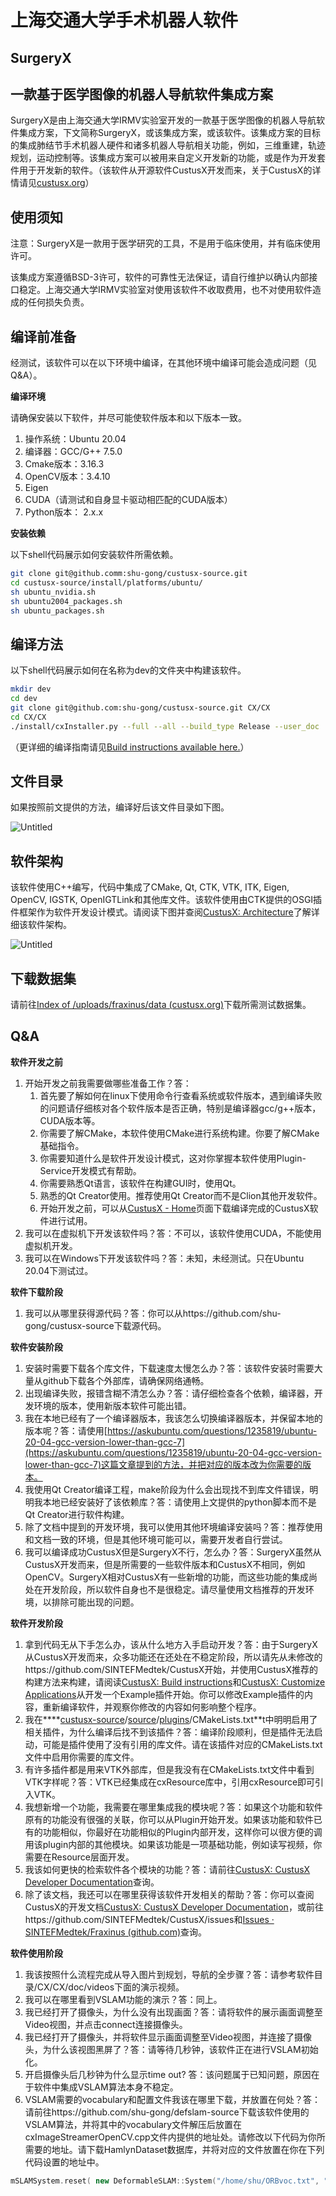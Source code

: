 # 上海交通大学手术机器人软件

## SurgeryX

## 一款基于医学图像的机器人导航软件集成方案

SurgeryX是由上海交通大学IRMV实验室开发的一款基于医学图像的机器人导航软件集成方案，下文简称SurgeryX，或该集成方案，或该软件。该集成方案的目标的集成肺结节手术机器人硬件和诸多机器人导航相关功能，例如，三维重建，轨迹规划，运动控制等。该集成方案可以被用来自定义开发新的功能，或是作为开发套件用于开发新的软件。（该软件从开源软件CustusX开发而来，关于CustusX的详情请见[custusx.org](http://custusx.org/)）

## 使用须知

注意：SurgeryX是一款用于医学研究的工具，不是用于临床使用，并有临床使用许可。

该集成方案遵循BSD-3许可，软件的可靠性无法保证，请自行维护以确认内部接口稳定。上海交通大学IRMV实验室对使用该软件不收取费用，也不对使用软件造成的任何损失负责。

## 编译前准备

经测试，该软件可以在以下环境中编译，在其他环境中编译可能会造成问题（见Q&A）。

**编译环境**

请确保安装以下软件，并尽可能使软件版本和以下版本一致。

1. 操作系统：Ubuntu 20.04 
2. 编译器：GCC/G++ 7.5.0
3. Cmake版本：3.16.3
4. OpenCV版本：3.4.10
5. Eigen
6. CUDA（请测试和自身显卡驱动相匹配的CUDA版本）
7. Python版本： 2.x.x 

**安装依赖**

以下shell代码展示如何安装软件所需依赖。

```bash
git clone git@github.comm:shu-gong/custusx-source.git
cd custusx-source/install/platforms/ubuntu/
sh ubuntu_nvidia.sh
sh ubuntu2004_packages.sh
sh ubuntu_packages.sh
```

## **编译方法**

以下shell代码展示如何在名称为dev的文件夹中构建该软件。

```bash
mkdir dev
cd dev
git clone git@github.com:shu-gong/custusx-source.git CX/CX
cd CX/CX
./install/cxInstaller.py --full --all --build_type Release --user_doc
```

（更详细的编译指南请见[Build instructions available here.](http://custusx.org/uploads/developer_doc/nightly/build_instructions.html)）

## 文件目录

如果按照前文提供的方法，编译好后该文件目录如下图。

![Untitled](/home/shu/CustusX/master/cx/CX/CX/doc/images/architecture/dir.png)

## 软件架构

该软件使用C++编写，代码中集成了CMake, Qt, CTK, VTK, ITK, Eigen, OpenCV, IGSTK, OpenIGTLink和其他库文件。该软件使用由CTK提供的OSGI插件框架作为软件开发设计模式。请阅读下图并查阅[CustusX: Architecture](https://www.custusx.org/uploads/developer_doc/nightly/architecture.html)了解详细该软件架构。

![Untitled](/home/shu/CustusX/master/cx/CX/CX/doc/images/architecture/arch.png)

## 下载数据集

请前往[Index of /uploads/fraxinus/data (custusx.org)](https://www.custusx.org/uploads/fraxinus/data/)下载所需测试数据集。

## Q&A

**软件开发之前**

1. 开始开发之前我需要做哪些准备工作？答：
   1. 首先要了解如何在linux下使用命令行查看系统或软件版本，遇到编译失败的问题请仔细核对各个软件版本是否正确，特别是编译器gcc/g++版本，CUDA版本等。
   2. 你需要了解CMake，本软件使用CMake进行系统构建。你要了解CMake基础指令。
   3. 你需要知道什么是软件开发设计模式，这对你掌握本软件使用Plugin-Service开发模式有帮助。
   4. 你需要熟悉Qt语言，该软件在构建GUI时，使用Qt。
   5. 熟悉的Qt Creator使用。推荐使用Qt Creator而不是Clion其他开发软件。
   6. 开始开发之前，可以从[CustusX - Home](https://www.custusx.org/)页面下载编译完成的CustusX软件进行试用。
2. 我可以在虚拟机下开发该软件吗？答：不可以，该软件使用CUDA，不能使用虚拟机开发。
3. 我可以在Windows下开发该软件吗？答：未知，未经测试。只在Ubuntu 20.04下测试过。

**软件下载阶段**

1. 我可以从哪里获得源代码？答：你可以从https://github.com/shu-gong/custusx-source下载源代码。

**软件安装阶段**

1. 安装时需要下载各个库文件，下载速度太慢怎么办？答：该软件安装时需要大量从github下载各个外部库，请确保网络通畅。
2. 出现编译失败，报错含糊不清怎么办？答：请仔细检查各个依赖，编译器，开发环境的版本，使用新版本软件可能出错。
3. 我在本地已经有了一个编译器版本，我该怎么切换编译器版本，并保留本地的版本呢？答：请使用[https://askubuntu.com/questions/1235819/ubuntu-20-04-gcc-version-lower-than-gcc-7](https://askubuntu.com/questions/1235819/ubuntu-20-04-gcc-version-lower-than-gcc-7)这篇文章提到的方法，并把对应的版本改为你需要的版本。
4. 我使用Qt Creator编译工程，make阶段为什么会出现找不到库文件错误，明明我本地已经安装好了该依赖库？答：请使用上文提供的python脚本而不是Qt Creator进行软件构建。
5. 除了文档中提到的开发环境，我可以使用其他环境编译安装吗？答：推荐使用和文档一致的环境，但是其他环境可能可以，需要开发者自行尝试。
6. 我可以编译成功CustusX但是SurgeryX不行，怎么办？答：SurgeryX虽然从CustusX开发而来，但是所需要的一些软件版本和CustusX不相同，例如OpenCV。SurgeryX相对CustusX有一些新增的功能，而这些功能的集成尚处在开发阶段，所以软件自身也不是很稳定。请尽量使用文档推荐的开发环境，以排除可能出现的问题。

**软件开发阶段**

1. 拿到代码无从下手怎么办，该从什么地方入手启动开发？答：由于SurgeryX从CustusX开发而来，众多功能还在还处在不稳定阶段，所以请先从未修改的https://github.com/SINTEFMedtek/CustusX开始，并使用CustusX推荐的构建方法来构建，请阅读[CustusX: Build instructions](https://www.custusx.org/uploads/developer_doc/nightly/build_instructions.html)和[CustusX: Customize Applications](https://www.custusx.org/uploads/developer_doc/nightly/customize_applications.html)从开发一个Example插件开始。你可以修改Example插件的内容，重新编译软件，并观察你修改的内容如何影响整个程序。
2. 我在****[custusx-source](https://github.com/shu-gong/custusx-source)/[source](https://github.com/shu-gong/custusx-source/tree/master/source)/[plugins](https://github.com/shu-gong/custusx-source/tree/master/source/plugins)/CMakeLists.txt**t中明明启用了相关插件，为什么编译后找不到该插件？答：编译阶段顺利，但是插件无法启动，可能是插件使用了没有引用的库文件。请在该插件对应的CMakeLists.txt文件中启用你需要的库文件。
3. 有许多插件都是用来VTK外部库，但是我没有在CMakeLists.txt文件中看到VTK字样呢？答：VTK已经集成在cxResource库中，引用cxResource即可引入VTK。
4. 我想新增一个功能，我需要在哪里集成我的模块呢？答：如果这个功能和软件原有的功能没有很强的关联，你可以从Plugin开始开发。如果该功能和软件已有的功能相似，你最好在功能相似的Plugin内部开发，这样你可以很方便的调用该plugin内部的其他模块。如果该功能是一项基础功能，例如读写视频，你需要在Resource层面开发。
5. 我该如何更快的检索软件各个模块的功能？答：请前往[CustusX: CustusX Developer Documentation](https://www.custusx.org/uploads/developer_doc/nightly/)查询。
6. 除了该文档，我还可以在哪里获得该软件开发相关的帮助？答：你可以查阅CustusX的开发文档[CustusX: CustusX Developer Documentation](https://www.custusx.org/uploads/developer_doc/nightly/)，或前往https://github.com/SINTEFMedtek/CustusX/issues和[Issues · SINTEFMedtek/Fraxinus (github.com)](https://github.com/SINTEFMedtek/Fraxinus/issues)查询。

**软件使用阶段**

1. 我该按照什么流程完成从导入图片到规划，导航的全步骤？答：请参考软件目录/CX/CX/doc/videos下面的演示视频。
2. 我可以在哪里看到VSLAM功能的演示？答：同上。
3. 我已经打开了摄像头，为什么没有出现画面？答：请将软件的展示画面调整至Video视图，并点击connect连接摄像头。
4. 我已经打开了摄像头，并将软件显示画面调整至Video视图，并连接了摄像头，为什么该视图黑屏了？答：请等待几秒钟，该软件正在进行VSLAM初始化。
5. 开启摄像头后几秒钟为什么显示time out? 答：该问题属于已知问题，原因在于软件中集成VSLAM算法本身不稳定。
6. VSLAM需要的vocabulary和配置文件我该在哪里下载，并放置在何处？答：请前往https://github.com/shu-gong/defslam-source下载该软件使用的VSLAM算法，并将其中的vocabulary文件解压后放置在cxImageStreamerOpenCV.cpp文件内提供的地址处。请修改以下代码为你所需要的地址。请下载HamlynDataset数据库，并将对应的文件放置在你在下列代码设置的地址中。

```cpp
mSLAMSystem.reset( new DeformableSLAM::System("/home/shu/ORBvoc.txt", "/home/shu/HamlynDatasetShort/f7phantom/hamlyn.yaml", true));
```
